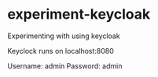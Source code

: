 # experiment-keycloak
Experimenting with using keycloak

Keyclock runs on localhost:8080

Username: admin
Password: admin
